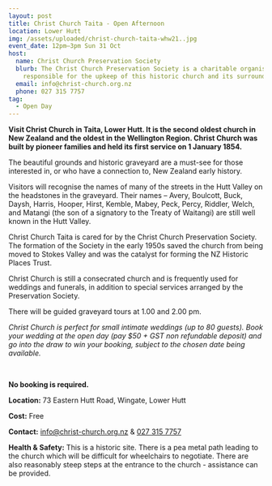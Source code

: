 ```yaml
---
layout: post
title: Christ Church Taita - Open Afternoon
location: Lower Hutt
img: /assets/uploaded/christ-church-taita-whw21..jpg
event_date: 12pm–3pm Sun 31 Oct
host:
  name: Christ Church Preservation Society
  blurb: The Christ Church Preservation Society is a charitable organisation
    responsible for the upkeep of this historic church and its surroundings.
  email: info@christ-church.org.nz
  phone: 027 315 7757
tag:
  - Open Day
---
```

**Visit Christ Church in Taita, Lower Hutt. It is the second oldest church in New Zealand and the oldest in the Wellington Region. Christ Church was built by pioneer families and held its first service on 1 January 1854.** 

The beautiful grounds and historic graveyard are a must-see for those interested in, or who have a connection to, New Zealand early history. 

Visitors will recognise the names of many of the streets in the Hutt Valley on the headstones in the graveyard. Their names – Avery, Boulcott, Buck, Daysh, Harris, Hooper, Hirst, Kemble, Mabey, Peck, Percy, Riddler, Welch, and Matangi (the son of a signatory to the Treaty of Waitangi) are still well known in the Hutt Valley.

Christ Church Taita is cared for by the Christ Church Preservation Society. The formation of the Society in the early 1950s saved the church from being moved to Stokes Valley and was the catalyst for forming the NZ Historic Places Trust.

Christ Church is still a consecrated church and is frequently used for weddings and funerals, in addition to special services arranged by the Preservation Society.

There will be guided graveyard tours at 1.00 and 2.00 pm.

*Christ Church is perfect for small intimate weddings (up to 80 guests).  Book your wedding at the open day (pay $50 + GST non refundable deposit) and go into the draw to win your booking, subject to the chosen date being available.*

<br>

**No booking is required.** 

**Location:** 73 Eastern Hutt Road, Wingate, Lower Hutt

**Cost:** Free

**Contact:** [info@christ-church.org.nz](mailto:info@christ-church.org.nz) & [027 315 7757](tel:0273157757)

**Health & Safety:** This is a historic site. There is a pea metal path leading to the church which will be difficult for wheelchairs to negotiate. There are also reasonably steep steps at the entrance to the church - assistance can be provided.